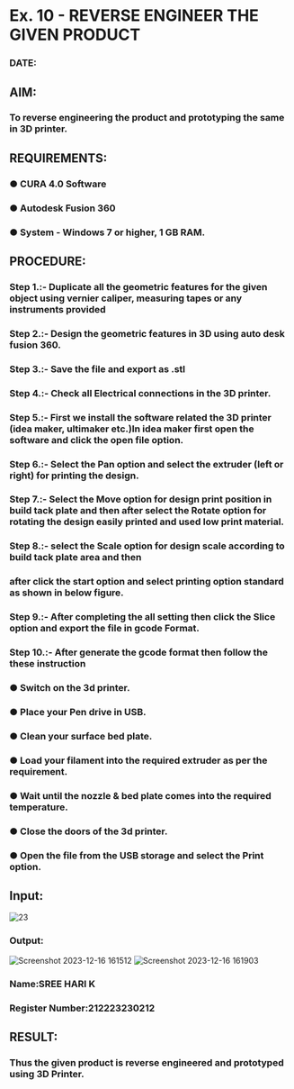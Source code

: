 # Ex. 10 - REVERSE ENGINEER THE GIVEN PRODUCT

### DATE: 

## AIM: 
### To reverse engineering the product and prototyping the same in 3D printer.

## REQUIREMENTS:
### ●	CURA 4.0 Software
### ●	 Autodesk Fusion 360
### ●	 System - Windows 7 or higher, 1 GB RAM.

## PROCEDURE:
### Step 1.:- Duplicate all the geometric features for the given object using vernier caliper, measuring tapes or any instruments provided
### Step 2.:- Design the geometric features in 3D using auto desk fusion 360.
### Step 3.:- Save the file and export as .stl
### Step 4.:- Check all Electrical connections in the 3D printer.
### Step 5.:- First we install the software related the 3D printer (idea maker, ultimaker etc.)In idea maker first open the software and click the open file option.
### Step 6.:- Select the Pan option and select the extruder (left or right) for printing the design.
### Step 7.:- Select the Move option for design print position in build tack plate and then after select the Rotate option for rotating the design easily printed and used low print material.
### Step 8.:- select the Scale option for design scale according to build tack plate area and then
### after click the start option and select printing option standard as shown in below figure.
### Step 9.:- After completing the all setting then click the Slice option and export the file in gcode Format.
### Step 10.:- After generate the gcode format then follow the these instruction 
  ###   ●	Switch on the 3d printer.
  ###   ●	Place your Pen drive in USB.
  ###   ●	Clean your surface bed plate.
  ###   ●	Load your filament into the required extruder as per the requirement.
  ###   ●	Wait until the nozzle & bed plate comes into the required temperature.
  ###   ●	Close the doors of the 3d printer.
  ###   ●	Open the file from the USB storage and select the Print option.

## Input:
![23](https://github.com/sreehari2315/Ex.-10---REVERSE-ENGINEER-THE-GIVEN-PRODUCT/assets/139331590/5b85ab2e-8354-4133-a3ea-c4bf7bc5c8e0)

### Output:
![Screenshot 2023-12-16 161512](https://github.com/sreehari2315/Ex.-10---REVERSE-ENGINEER-THE-GIVEN-PRODUCT/assets/139331590/f2c0af98-3a55-4d9b-bfbb-5ebf92c5a8a5)
![Screenshot 2023-12-16 161903](https://github.com/sreehari2315/Ex.-10---REVERSE-ENGINEER-THE-GIVEN-PRODUCT/assets/139331590/63420698-22cd-48e9-9a95-68fa6dc55578)


### Name:SREE HARI K
### Register Number:212223230212

## RESULT:
###   Thus the given product is reverse engineered and prototyped using 3D Printer.
